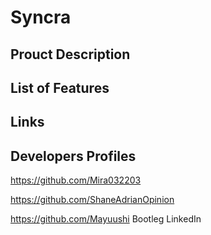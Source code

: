 # Syncra

## Prouct Description 



## List of Features


## Links


## Developers Profiles
https://github.com/Mira032203


https://github.com/ShaneAdrianOpinion


https://github.com/Mayuushi
Bootleg LinkedIn
